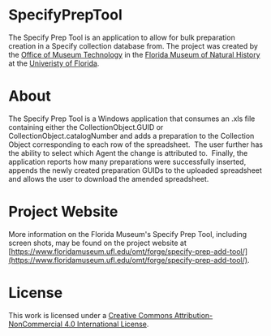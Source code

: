 # SpecifyPrepTool
The Specify Prep Tool is an application to allow for bulk preparation creation in a Specify collection database from. The project was created by the [Office of Museum Technology](https://www.floridamuseum.ufl.edu/omt) in the [Florida Museum of Natural History](https://floridamuseum.ufl.edu) at the [Univeristy of Florida](https://ufl.edu).
# About
The Specify Prep Tool is a Windows application that consumes an .xls file containing either the CollectionObject.GUID or CollectionObject.catalogNumber and adds a preparation to the Collection Object corresponding to each row of the spreadsheet.  The user further has the ability to select which Agent the change is attributed to.  Finally, the application reports how many preparations were successfully inserted, appends the newly created preparation GUIDs to the uploaded spreadsheet and allows the user to download the amended spreadsheet.
# Project Website
More information on the Florida Museum's Specify Prep Tool, including screen shots, may be found on the project website at [https://www.floridamuseum.ufl.edu/omt/forge/specify-prep-add-tool/](https://www.floridamuseum.ufl.edu/omt/forge/specify-prep-add-tool/).
# License
This work is licensed under a [Creative Commons Attribution-NonCommercial 4.0 International License](http://creativecommons.org/licenses/by-nc/4.0/).


